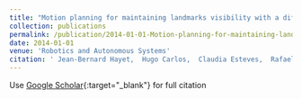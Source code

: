 ```yaml
---
title: "Motion planning for maintaining landmarks visibility with a differential drive robot"
collection: publications
permalink: /publication/2014-01-01-Motion-planning-for-maintaining-landmarks-visibility-with-a-differential-drive-robot
date: 2014-01-01
venue: 'Robotics and Autonomous Systems'
citation: ' Jean-Bernard Hayet,  Hugo Carlos,  Claudia Esteves,  Rafael Murrieta-Cid, &quot;Motion planning for maintaining landmarks visibility with a differential drive robot.&quot; Robotics and Autonomous Systems, 2014.'
---
```

Use [Google Scholar](https://scholar.google.com/scholar?q=Motion+planning+for+maintaining+landmarks+visibility+with+a+differential+drive+robot){:target="_blank"} for full citation